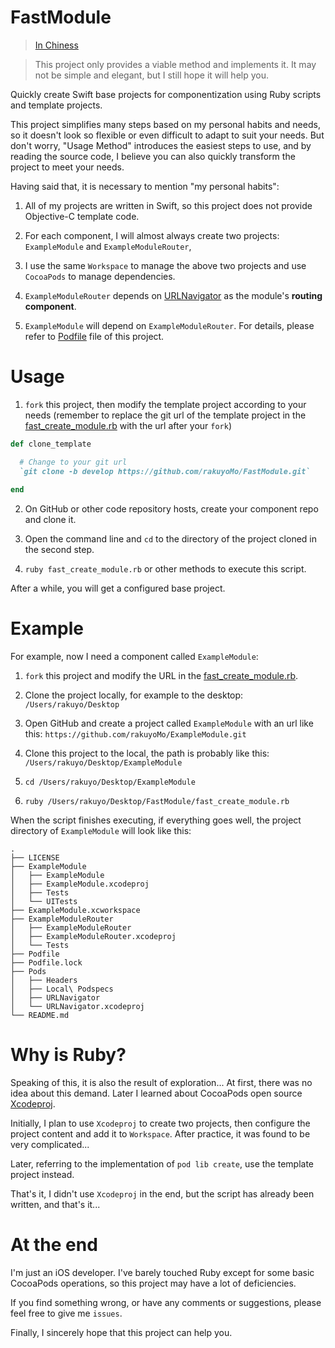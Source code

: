 # FastModule

> [In Chiness](https://github.com/rakuyoMo/FastModule/blob/master/README_CN.md)

> This project only provides a viable method and implements it. It may not be simple and elegant, but I still hope it will help you.

Quickly create Swift base projects for componentization using Ruby scripts and template projects.

This project simplifies many steps based on my personal habits and needs, so it doesn't look so flexible or even difficult to adapt to suit your needs. But don't worry, "Usage Method" introduces the easiest steps to use, and by reading the source code, I believe you can also quickly transform the project to meet your needs.

Having said that, it is necessary to mention "my personal habits":

1. All of my projects are written in Swift, so this project does not provide Objective-C template code.

2. For each component, I will almost always create two projects: `ExampleModule` and `ExampleModuleRouter`,

3. I use the same `Workspace` to manage the above two projects and use `CocoaPods` to manage dependencies.

4. `ExampleModuleRouter` depends on [URLNavigator](https://github.com/devxoul/URLNavigator) as the module's **routing component**.

5. `ExampleModule` will depend on `ExampleModuleRouter`. For details, please refer to [Podfile](https://github.com/rakuyoMo/FastModule/blob/master/Podfile) file of this project.

# Usage

1. `fork` this project, then modify the template project according to your needs (remember to replace the git url of the template project in the [fast_create_module.rb](https://github.com/rakuyoMo/FastModule/blob/master/fast_create_module.rb) with the url after your `fork`)

```ruby
def clone_template

  # Change to your git url
  `git clone -b develop https://github.com/rakuyoMo/FastModule.git`
  
end
```

2. On GitHub or other code repository hosts, create your component repo and clone it.

3. Open the command line and `cd` to the directory of the project cloned in the second step.

4. `ruby fast_create_module.rb` or other methods to execute this script.

After a while, you will get a configured base project.

# Example

For example, now I need a component called `ExampleModule`:

1. `fork` this project and modify the URL in the [fast_create_module.rb](https://github.com/rakuyoMo/FastModule/blob/master/fast_create_module.rb).

2. Clone the project locally, for example to the desktop: `/Users/rakuyo/Desktop`

3. Open GitHub and create a project called `ExampleModule` with an url like this: `https://github.com/rakuyoMo/ExampleModule.git`

4. Clone this project to the local, the path is probably like this: `/Users/rakuyo/Desktop/ExampleModule`

5. `cd /Users/rakuyo/Desktop/ExampleModule`

5. `ruby /Users/rakuyo/Desktop/FastModule/fast_create_module.rb`

When the script finishes executing, if everything goes well, the project directory of `ExampleModule` will look like this:

```
.
├── LICENSE
├── ExampleModule
│   ├── ExampleModule
│   ├── ExampleModule.xcodeproj
│   ├── Tests
│   └── UITests
├── ExampleModule.xcworkspace
├── ExampleModuleRouter
│   ├── ExampleModuleRouter
│   ├── ExampleModuleRouter.xcodeproj
│   └── Tests
├── Podfile
├── Podfile.lock
├── Pods
│   ├── Headers
│   ├── Local\ Podspecs
│   ├── URLNavigator
│   └── URLNavigator.xcodeproj
└── README.md
```

# Why is Ruby?

Speaking of this, it is also the result of exploration... At first, there was no idea about this demand. Later I learned about CocoaPods open source [Xcodeproj](https://github.com/CocoaPods/Xcodeproj).

Initially, I plan to use `Xcodeproj` to create two projects, then configure the project content and add it to `Workspace`. After practice, it was found to be very complicated...

Later, referring to the implementation of `pod lib create`, use the template project instead.

That's it, I didn't use `Xcodeproj` in the end, but the script has already been written, and that's it...

# At the end

I'm just an iOS developer. I've barely touched Ruby except for some basic CocoaPods operations, so this project may have a lot of deficiencies.

If you find something wrong, or have any comments or suggestions, please feel free to give me `issues`.

Finally, I sincerely hope that this project can help you.
